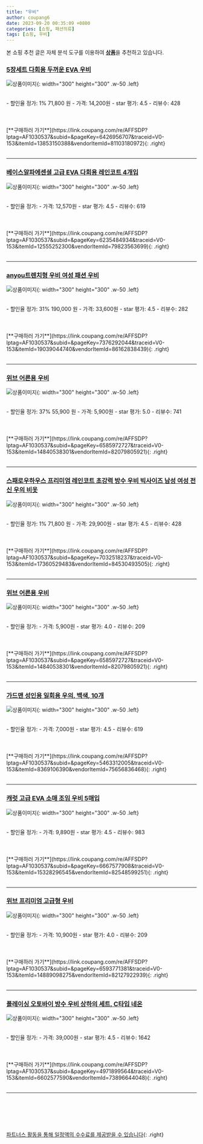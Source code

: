 ```yaml
---
title: "우비"
author: coupang6
date: 2023-09-20 00:35:09 +0800
categories: [쇼핑, 패션의류]
tags: [쇼핑, 우비]
---
```


본 쇼핑 추천 글은 자체 분석 도구를 이용하여 [**상품**](https://link.coupang.com/a/bao1ui)을 추천하고 있습니다.

### [5장세트 다회용 두꺼운 EVA 우비](https://link.coupang.com/re/AFFSDP?lptag=AF1030537&subid=&pageKey=6426956707&traceid=V0-153&itemId=13853150388&vendorItemId=81103180972)

![상품이미지](https://thumbnail8.coupangcdn.com/thumbnails/remote/230x230ex/image/vendor_inventory/d65c/699a6614baacb04d1c6d045ff4904654afd73c0c198600219d5a96263fc8.jpg){: width="300" height="300" .w-50 .left}


<br>
- 할인율 정가: 1%  71,800   원
- 가격: 14,200원
- star 평가: 4.5
- 리뷰수: 428
<br>
<br>
<br>
<br>
[**구매하러 가기**](https://link.coupang.com/re/AFFSDP?lptag=AF1030537&subid=&pageKey=6426956707&traceid=V0-153&itemId=13853150388&vendorItemId=81103180972){: .right}
<br>
<br>

---

### [베이스알파에센셜 고급 EVA 다회용 레인코트 4개입](https://link.coupang.com/re/AFFSDP?lptag=AF1030537&subid=&pageKey=6235484934&traceid=V0-153&itemId=12555252300&vendorItemId=79823563699)

![상품이미지](https://thumbnail10.coupangcdn.com/thumbnails/remote/230x230ex/image/retail/images/1063216624193359-c49649a4-c715-4e74-8d09-2949ff553ea7.jpg){: width="300" height="300" .w-50 .left}


<br>
- 할인율 정가: 
- 가격: 12,570원
- star 평가: 4.5
- 리뷰수: 619
<br>
<br>
<br>
<br>
[**구매하러 가기**](https://link.coupang.com/re/AFFSDP?lptag=AF1030537&subid=&pageKey=6235484934&traceid=V0-153&itemId=12555252300&vendorItemId=79823563699){: .right}
<br>
<br>

---

### [anyou트렌치형 우비 여성 패션 우비](https://link.coupang.com/re/AFFSDP?lptag=AF1030537&subid=&pageKey=7376292044&traceid=V0-153&itemId=19039044740&vendorItemId=86162838439)

![상품이미지](https://thumbnail10.coupangcdn.com/thumbnails/remote/230x230ex/image/vendor_inventory/522e/faf3378e6b21fabf510a87c53f126718713a2fd49bc027d9133399e0355e.jpg){: width="300" height="300" .w-50 .left}


<br>
- 할인율 정가: 31%  190,000   원
- 가격: 33,600원
- star 평가: 4.5
- 리뷰수: 282
<br>
<br>
<br>
<br>
[**구매하러 가기**](https://link.coupang.com/re/AFFSDP?lptag=AF1030537&subid=&pageKey=7376292044&traceid=V0-153&itemId=19039044740&vendorItemId=86162838439){: .right}
<br>
<br>

---

### [위브 어른용 우비](https://link.coupang.com/re/AFFSDP?lptag=AF1030537&subid=&pageKey=6585972727&traceid=V0-153&itemId=14840538301&vendorItemId=82079805921)

![상품이미지](https://thumbnail7.coupangcdn.com/thumbnails/remote/230x230ex/image/retail/images/2501003811763628-418e4cdf-4324-48d6-bd0a-a364848456ee.jpg){: width="300" height="300" .w-50 .left}


<br>
- 할인율 정가: 37%  55,900   원
- 가격: 5,900원
- star 평가: 5.0
- 리뷰수: 741
<br>
<br>
<br>
<br>
[**구매하러 가기**](https://link.coupang.com/re/AFFSDP?lptag=AF1030537&subid=&pageKey=6585972727&traceid=V0-153&itemId=14840538301&vendorItemId=82079805921){: .right}
<br>
<br>

---

### [스패로우하우스 프리미엄 레인코트 초강력 방수 우비 빅사이즈 남성 여성 전신 우의 비옷](https://link.coupang.com/re/AFFSDP?lptag=AF1030537&subid=&pageKey=7032518237&traceid=V0-153&itemId=17360529483&vendorItemId=84530493505)

![상품이미지](https://thumbnail6.coupangcdn.com/thumbnails/remote/230x230ex/image/vendor_inventory/f732/23acb2ab41020eb6dc69ddc3d44eb991452fcbb0e737729e9438560ca278.jpg){: width="300" height="300" .w-50 .left}


<br>
- 할인율 정가: 1%  71,800   원
- 가격: 29,900원
- star 평가: 4.5
- 리뷰수: 428
<br>
<br>
<br>
<br>
[**구매하러 가기**](https://link.coupang.com/re/AFFSDP?lptag=AF1030537&subid=&pageKey=7032518237&traceid=V0-153&itemId=17360529483&vendorItemId=84530493505){: .right}
<br>
<br>

---

### [위브 어른용 우비](https://link.coupang.com/re/AFFSDP?lptag=AF1030537&subid=&pageKey=6585972727&traceid=V0-153&itemId=14840538301&vendorItemId=82079805921)

![상품이미지](https://thumbnail7.coupangcdn.com/thumbnails/remote/230x230ex/image/retail/images/2501003811763628-418e4cdf-4324-48d6-bd0a-a364848456ee.jpg){: width="300" height="300" .w-50 .left}


<br>
- 할인율 정가: 
- 가격: 5,900원
- star 평가: 4.0
- 리뷰수: 209
<br>
<br>
<br>
<br>
[**구매하러 가기**](https://link.coupang.com/re/AFFSDP?lptag=AF1030537&subid=&pageKey=6585972727&traceid=V0-153&itemId=14840538301&vendorItemId=82079805921){: .right}
<br>
<br>

---

### [가드맨 성인용 일회용 우의, 백색, 10개](https://link.coupang.com/re/AFFSDP?lptag=AF1030537&subid=&pageKey=5463312005&traceid=V0-153&itemId=8369106390&vendorItemId=75656836468)

![상품이미지](https://thumbnail8.coupangcdn.com/thumbnails/remote/230x230ex/image/retail/images/2021/05/06/9/4/c9856bce-6c7d-4b38-ab3f-3a2c89de2e17.jpg){: width="300" height="300" .w-50 .left}


<br>
- 할인율 정가: 
- 가격: 7,000원
- star 평가: 4.5
- 리뷰수: 619
<br>
<br>
<br>
<br>
[**구매하러 가기**](https://link.coupang.com/re/AFFSDP?lptag=AF1030537&subid=&pageKey=5463312005&traceid=V0-153&itemId=8369106390&vendorItemId=75656836468){: .right}
<br>
<br>

---

### [캐럿 고급 EVA 소매 조임 우비 5매입](https://link.coupang.com/re/AFFSDP?lptag=AF1030537&subid=&pageKey=6667577908&traceid=V0-153&itemId=15328296545&vendorItemId=82548599251)

![상품이미지](https://thumbnail7.coupangcdn.com/thumbnails/remote/230x230ex/image/retail/images/3750508122930038-6ec5a995-f5da-4d3a-b1ad-84252351da92.jpg){: width="300" height="300" .w-50 .left}


<br>
- 할인율 정가: 
- 가격: 9,890원
- star 평가: 4.5
- 리뷰수: 983
<br>
<br>
<br>
<br>
[**구매하러 가기**](https://link.coupang.com/re/AFFSDP?lptag=AF1030537&subid=&pageKey=6667577908&traceid=V0-153&itemId=15328296545&vendorItemId=82548599251){: .right}
<br>
<br>

---

### [위브 프리미엄 고급형 우비](https://link.coupang.com/re/AFFSDP?lptag=AF1030537&subid=&pageKey=6593771381&traceid=V0-153&itemId=14889098275&vendorItemId=82127922939)

![상품이미지](https://thumbnail8.coupangcdn.com/thumbnails/remote/230x230ex/image/retail/images/5394252283633063-cc3fc8f4-0cd8-4636-99cc-1075579615f2.jpg){: width="300" height="300" .w-50 .left}


<br>
- 할인율 정가: 
- 가격: 10,900원
- star 평가: 4.0
- 리뷰수: 209
<br>
<br>
<br>
<br>
[**구매하러 가기**](https://link.coupang.com/re/AFFSDP?lptag=AF1030537&subid=&pageKey=6593771381&traceid=V0-153&itemId=14889098275&vendorItemId=82127922939){: .right}
<br>
<br>

---

### [폴레이싱 오토바이 방수 우비 상하의 세트, C타입 네온](https://link.coupang.com/re/AFFSDP?lptag=AF1030537&subid=&pageKey=4971899564&traceid=V0-153&itemId=6602577590&vendorItemId=73896644048)

![상품이미지](https://thumbnail9.coupangcdn.com/thumbnails/remote/230x230ex/image/retail/images/2021/02/09/18/1/333278d8-fd29-427c-bd4d-9d2f18005196.jpg){: width="300" height="300" .w-50 .left}


<br>
- 할인율 정가: 
- 가격: 39,000원
- star 평가: 4.5
- 리뷰수: 1642
<br>
<br>
<br>
<br>
[**구매하러 가기**](https://link.coupang.com/re/AFFSDP?lptag=AF1030537&subid=&pageKey=4971899564&traceid=V0-153&itemId=6602577590&vendorItemId=73896644048){: .right}
<br>
<br>

---
<br><br><br><br><br> [파트너스 활동을 통해 일정액의 수수료를 제공받을 수 있습니다](https://link.coupang.com/a/bao1ui){: .right}